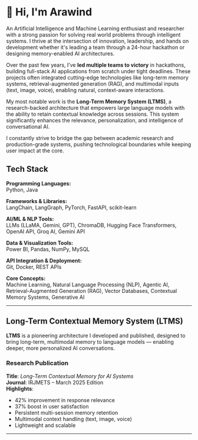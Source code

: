 # 👋 Hi, I'm Arawind

An Artificial Intelligence and Machine Learning enthusiast and researcher with a strong passion for solving real world problems through intelligent systems. I thrive at the intersection of innovation, leadership, and hands on development whether it's leading a team through a 24-hour hackathon or designing memory-enabled AI architectures.

Over the past few years, I’ve **led multiple teams to victory** in hackathons, building full-stack AI applications from scratch under tight deadlines. These projects often integrated cutting-edge technologies like long-term memory systems, retrieval-augmented generation (RAG), and multimodal inputs (text, image, voice), enabling natural, context-aware interactions.

My most notable work is the **Long-Term Memory System (LTMS)**, a research-backed architecture that empowers large language models with the ability to retain contextual knowledge across sessions. This system significantly enhances the relevance, personalization, and intelligence of conversational AI.

I constantly strive to bridge the gap between academic research and production-grade systems, pushing technological boundaries while keeping user impact at the core.

## Tech Stack

**Programming Languages:**  
Python, Java

**Frameworks & Libraries:**  
LangChain, LangGraph, PyTorch, FastAPI, scikit-learn

**AI/ML & NLP Tools:**  
LLMs (LLaMA, Gemini, GPT), ChromaDB, Hugging Face Transformers, OpenAI API, Groq AI, Gemini API

**Data & Visualization Tools:**  
Power BI, Pandas, NumPy, MySQL

**API Integration & Deployment:**  
Git, Docker, REST APIs

**Core Concepts:**  
Machine Learning, Natural Language Processing (NLP), Agentic AI, Retrieval-Augmented Generation (RAG), Vector Databases, Contextual Memory Systems, Generative AI


---

## Long-Term Contextual Memory System (LTMS)

**LTMS** is a pioneering architecture I developed and published, designed to bring long-term, multimodal memory to language models — enabling deeper, more personalized AI conversations.

### Research Publication
**Title**: *Long-Term Contextual Memory for AI Systems*  
**Journal**: IRJMETS – March 2025 Edition  
**Highlights**:
- 42% improvement in response relevance
- 37% boost in user satisfaction
- Persistent multi-session memory retention
- Multimodal context handling (text, image, voice)
- Lightweight and scalable

> [→ LTMS Repo]: (https://github.com/arawind-s/LongTermMemorySystem)


---


